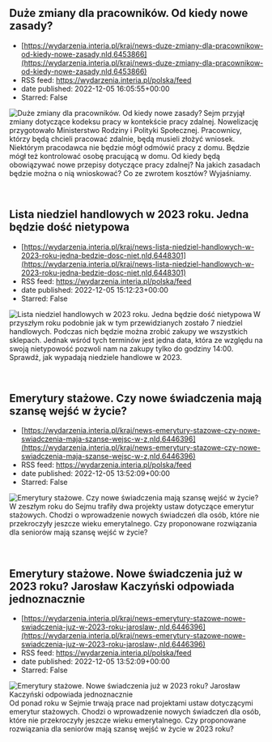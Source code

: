 ## Duże zmiany dla pracowników. Od kiedy nowe zasady?
 - [https://wydarzenia.interia.pl/kraj/news-duze-zmiany-dla-pracownikow-od-kiedy-nowe-zasady,nId,6453866](https://wydarzenia.interia.pl/kraj/news-duze-zmiany-dla-pracownikow-od-kiedy-nowe-zasady,nId,6453866)
 - RSS feed: https://wydarzenia.interia.pl/polska/feed
 - date published: 2022-12-05 16:05:55+00:00
 - Starred: False

<p><a href="https://wydarzenia.interia.pl/kraj/news-duze-zmiany-dla-pracownikow-od-kiedy-nowe-zasady,nId,6453866"><img align="left" alt="Duże zmiany dla pracowników. Od kiedy nowe zasady?" src="https://i.iplsc.com/duze-zmiany-dla-pracownikow-od-kiedy-nowe-zasady/000GFXHTRFTW50IM-C321.jpg" /></a>Sejm przyjął zmiany dotyczące kodeksu pracy w kontekście pracy zdalnej. Nowelizację przygotowało Ministerstwo Rodziny i Polityki Społecznej. Pracownicy, którzy będą chcieli pracować zdalnie, będą musieli złożyć wniosek. Niektórym pracodawca nie będzie mógł odmówić pracy z domu. Będzie mógł też kontrolować osobę pracującą w domu. Od kiedy będą obowiązywać nowe przepisy dotyczące pracy zdalnej? Na jakich zasadach będzie można o nią wnioskować? Co ze zwrotem kosztów? Wyjaśniamy.</p><br clear="all" />

## Lista niedziel handlowych w 2023 roku. Jedna będzie dość nietypowa
 - [https://wydarzenia.interia.pl/kraj/news-lista-niedziel-handlowych-w-2023-roku-jedna-bedzie-dosc-niet,nId,6448301](https://wydarzenia.interia.pl/kraj/news-lista-niedziel-handlowych-w-2023-roku-jedna-bedzie-dosc-niet,nId,6448301)
 - RSS feed: https://wydarzenia.interia.pl/polska/feed
 - date published: 2022-12-05 15:12:23+00:00
 - Starred: False

<p><a href="https://wydarzenia.interia.pl/kraj/news-lista-niedziel-handlowych-w-2023-roku-jedna-bedzie-dosc-niet,nId,6448301"><img align="left" alt="Lista niedziel handlowych w 2023 roku. Jedna będzie dość nietypowa" src="https://i.iplsc.com/lista-niedziel-handlowych-w-2023-roku-jedna-bedzie-dosc-niet/000673ASQHAXXTEI-C321.jpg" /></a>W przyszłym roku podobnie jak w tym przewidzianych zostało 7 niedziel handlowych. Podczas nich będzie można zrobić zakupy we wszystkich sklepach. Jednak wśród tych terminów jest jedna data, która ze względu na swoją nietypowość pozwoli nam na zakupy tylko do godziny 14:00. Sprawdź, jak wypadają niedziele handlowe w 2023. </p><br clear="all" />

## Emerytury stażowe. Czy nowe świadczenia mają szansę wejść w życie?
 - [https://wydarzenia.interia.pl/kraj/news-emerytury-stazowe-czy-nowe-swiadczenia-maja-szanse-wejsc-w-z,nId,6446396](https://wydarzenia.interia.pl/kraj/news-emerytury-stazowe-czy-nowe-swiadczenia-maja-szanse-wejsc-w-z,nId,6446396)
 - RSS feed: https://wydarzenia.interia.pl/polska/feed
 - date published: 2022-12-05 13:52:09+00:00
 - Starred: False

<p><a href="https://wydarzenia.interia.pl/kraj/news-emerytury-stazowe-czy-nowe-swiadczenia-maja-szanse-wejsc-w-z,nId,6446396"><img align="left" alt="Emerytury stażowe. Czy nowe świadczenia mają szansę wejść w życie?" src="https://i.iplsc.com/emerytury-stazowe-czy-nowe-swiadczenia-maja-szanse-wejsc-w-z/000FZ649J2PCOCQP-C321.jpg" /></a>W zeszłym roku do Sejmu trafiły dwa projekty ustaw dotyczące emerytur stażowych. Chodzi o wprowadzenie nowych świadczeń dla osób, które nie przekroczyły jeszcze wieku emerytalnego. Czy proponowane rozwiązania dla seniorów mają szansę wejść w życie?</p><br clear="all" />

## Emerytury stażowe. Nowe świadczenia już w 2023 roku? Jarosław Kaczyński odpowiada jednoznacznie
 - [https://wydarzenia.interia.pl/kraj/news-emerytury-stazowe-nowe-swiadczenia-juz-w-2023-roku-jaroslaw-,nId,6446396](https://wydarzenia.interia.pl/kraj/news-emerytury-stazowe-nowe-swiadczenia-juz-w-2023-roku-jaroslaw-,nId,6446396)
 - RSS feed: https://wydarzenia.interia.pl/polska/feed
 - date published: 2022-12-05 13:52:09+00:00
 - Starred: False

<p><a href="https://wydarzenia.interia.pl/kraj/news-emerytury-stazowe-nowe-swiadczenia-juz-w-2023-roku-jaroslaw-,nId,6446396"><img align="left" alt="Emerytury stażowe. Nowe świadczenia już w 2023 roku? Jarosław Kaczyński odpowiada jednoznacznie " src="https://i.iplsc.com/emerytury-stazowe-nowe-swiadczenia-juz-w-2023-roku-jaroslaw/000FZ649J2PCOCQP-C321.jpg" /></a>Od ponad roku w Sejmie trwają prace nad projektami ustaw dotyczącymi emerytur stażowych. Chodzi o wprowadzenie nowych świadczeń dla osób, które nie przekroczyły jeszcze wieku emerytalnego. Czy proponowane rozwiązania dla seniorów mają szansę wejść w życie w 2023 roku?</p><br clear="all" />
